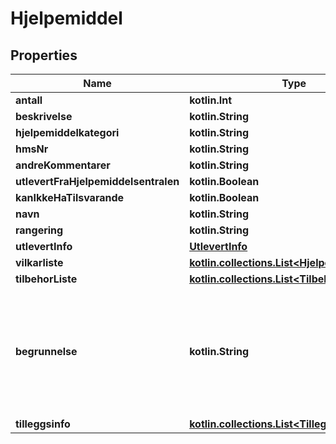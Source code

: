 
# Hjelpemiddel

## Properties
Name | Type | Description | Notes
------------ | ------------- | ------------- | -------------
**antall** | **kotlin.Int** |  | 
**beskrivelse** | **kotlin.String** |  | 
**hjelpemiddelkategori** | **kotlin.String** |  | 
**hmsNr** | **kotlin.String** |  | 
**andreKommentarer** | **kotlin.String** |  | 
**utlevertFraHjelpemiddelsentralen** | **kotlin.Boolean** |  | 
**kanIkkeHaTilsvarande** | **kotlin.Boolean** |  | 
**navn** | **kotlin.String** |  |  [optional]
**rangering** | **kotlin.String** |  |  [optional]
**utlevertInfo** | [**UtlevertInfo**](UtlevertInfo.md) |  |  [optional]
**vilkarliste** | [**kotlin.collections.List&lt;HjelpemiddelVilkar&gt;**](HjelpemiddelVilkar.md) |  |  [optional]
**tilbehorListe** | [**kotlin.collections.List&lt;Tilbehor&gt;**](Tilbehor.md) |  |  [optional]
**begrunnelse** | **kotlin.String** | Begrunnelse for hvorfor bruker ikke kan ha tilsvarende hjelpemiddel eller hjelpemiddel med høyere rangering. |  [optional]
**tilleggsinfo** | [**kotlin.collections.List&lt;Tilleggsinfo&gt;**](Tilleggsinfo.md) |  |  [optional]



